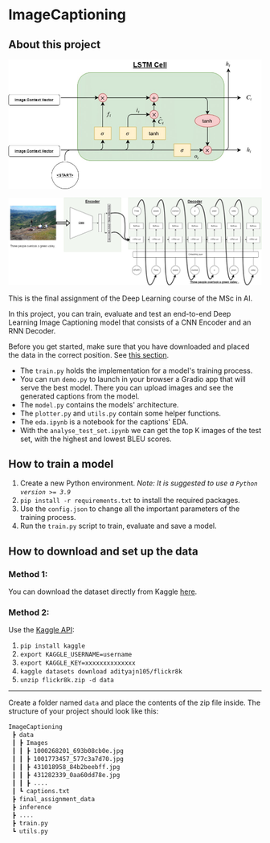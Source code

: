 # **ImageCaptioning**

## **About this project**

![lstm_info](./final_assignment_data/image_captioning-lstm_cell_as_gate.jpg)

![model_arch](./final_assignment_data/image_captioning-context_as_gate_inference.jpg)

This is the final assignment of the Deep Learning course of the MSc in AI.

In this project, you can train, evaluate and test an end-to-end Deep Learning Image Captioning model that consists of a CNN Encoder and an RNN Decoder.

Before you get started, make sure that you have downloaded and placed the data in the correct position. See [this section](#how-to-download-and-set-up-the-data).

- The `train.py` holds the implementation for a model's training process.
- You can run `demo.py` to launch in your browser a Gradio app that will serve the best model. There you can upload images and see the generated captions from the model.
- The `model.py` contains the models' architecture.
- The `plotter.py` and `utils.py` contain some helper functions.
- The `eda.ipynb` is a notebook for the captions' EDA.
- With the `analyse_test_set.ipynb` we can get the top K images of the test set, with the highest and lowest BLEU scores.


## **How to train a model**

1. Create a new Python environment. *Note: It is suggested to use a `Python version >= 3.9`*
2. `pip install -r requirements.txt` to install the required packages.
3. Use the `config.json` to change all the important parameters of the training process.
4. Run the `train.py` script to train, evaluate and save a model.


## **How to download and set up the data**

### **Method 1:**

You can download the dataset directly from Kaggle [here](https://www.kaggle.com/datasets/adityajn105/flickr8k).

### **Method 2:**

Use the [Kaggle API](https://github.com/Kaggle/kaggle-api):
1. `pip install kaggle`
2. `export KAGGLE_USERNAME=username`
3. `export KAGGLE_KEY=xxxxxxxxxxxxxx`
4. `kaggle datasets download adityajn105/flickr8k`
5. `unzip flickr8k.zip -d data`

---

Create a folder named `data` and place the contents of the zip file inside. The structure of your project should look like this:

```
ImageCaptioning
 ┣ data
 ┃ ┣ Images
 ┃ ┃ ┣ 1000268201_693b08cb0e.jpg
 ┃ ┃ ┣ 1001773457_577c3a7d70.jpg
 ┃ ┃ ┣ 431018958_84b2beebff.jpg
 ┃ ┃ ┣ 431282339_0aa60dd78e.jpg
 ┃ ┃ ┣ ....
 ┃ ┗ captions.txt
 ┣ final_assignment_data
 ┣ inference
 ┣ ....
 ┣ train.py
 ┗ utils.py
```